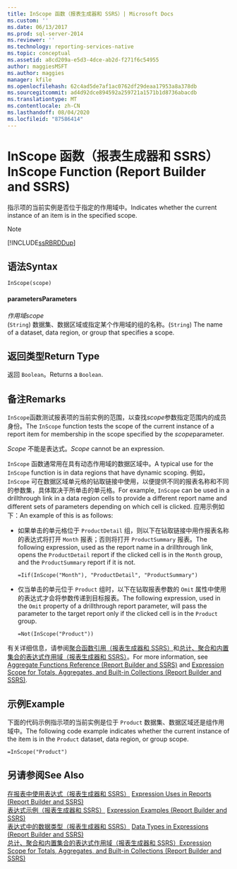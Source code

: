 ```yaml
---
title: InScope 函数（报表生成器和 SSRS）| Microsoft Docs
ms.custom: ''
ms.date: 06/13/2017
ms.prod: sql-server-2014
ms.reviewer: ''
ms.technology: reporting-services-native
ms.topic: conceptual
ms.assetid: a8cd209a-e5d3-4dce-ab2d-f271f6c54955
author: maggiesMSFT
ms.author: maggies
manager: kfile
ms.openlocfilehash: 62c4ad5de7af1ac0762df29deaa17953a8a378db
ms.sourcegitcommit: ad4d92dce894592a259721a1571b1d8736abacdb
ms.translationtype: MT
ms.contentlocale: zh-CN
ms.lasthandoff: 08/04/2020
ms.locfileid: "87586414"
---
```

# <a name="inscope-function-report-builder-and-ssrs"></a><span data-ttu-id="b4531-102">InScope 函数（报表生成器和 SSRS）</span><span class="sxs-lookup"><span data-stu-id="b4531-102">InScope Function (Report Builder and SSRS)</span></span>
  <span data-ttu-id="b4531-103">指示项的当前实例是否位于指定的作用域中。</span><span class="sxs-lookup"><span data-stu-id="b4531-103">Indicates whether the current instance of an item is in the specified scope.</span></span>  
  
> [!NOTE]  
>  [!INCLUDE[ssRBRDDup](../../includes/ssrbrddup-md.md)]  
  
## <a name="syntax"></a><span data-ttu-id="b4531-104">语法</span><span class="sxs-lookup"><span data-stu-id="b4531-104">Syntax</span></span>  
  
```  
InScope(scope)  
```  
  
#### <a name="parameters"></a><span data-ttu-id="b4531-105">parameters</span><span class="sxs-lookup"><span data-stu-id="b4531-105">Parameters</span></span>  
 <span data-ttu-id="b4531-106">*作用域*</span><span class="sxs-lookup"><span data-stu-id="b4531-106">*scope*</span></span>  
 <span data-ttu-id="b4531-107">(`String`) 数据集、数据区域或指定某个作用域的组的名称。</span><span class="sxs-lookup"><span data-stu-id="b4531-107">(`String`) The name of a dataset, data region, or group that specifies a scope.</span></span>  
  
## <a name="return-type"></a><span data-ttu-id="b4531-108">返回类型</span><span class="sxs-lookup"><span data-stu-id="b4531-108">Return Type</span></span>  
 <span data-ttu-id="b4531-109">返回 `Boolean`。</span><span class="sxs-lookup"><span data-stu-id="b4531-109">Returns a `Boolean`.</span></span>  
  
## <a name="remarks"></a><span data-ttu-id="b4531-110">备注</span><span class="sxs-lookup"><span data-stu-id="b4531-110">Remarks</span></span>  
 <span data-ttu-id="b4531-111">`InScope`函数测试报表项的当前实例的范围，以查找*scope*参数指定范围内的成员身份。</span><span class="sxs-lookup"><span data-stu-id="b4531-111">The `InScope` function tests the scope of the current instance of a report item for membership in the scope specified by the *scope*parameter.</span></span>  
  
 <span data-ttu-id="b4531-112">*Scope* 不能是表达式。</span><span class="sxs-lookup"><span data-stu-id="b4531-112">*Scope* cannot be an expression.</span></span>  
  
 <span data-ttu-id="b4531-113">`InScope` 函数通常用在具有动态作用域的数据区域中。</span><span class="sxs-lookup"><span data-stu-id="b4531-113">A typical use for the `InScope` function is in data regions that have dynamic scoping.</span></span> <span data-ttu-id="b4531-114">例如，`InScope` 可在数据区域单元格的钻取链接中使用，以便提供不同的报表名称和不同的参数集，具体取决于所单击的单元格。</span><span class="sxs-lookup"><span data-stu-id="b4531-114">For example, `InScope` can be used in a drillthrough link in a data region cells to provide a different report name and different sets of parameters depending on which cell is clicked.</span></span> <span data-ttu-id="b4531-115">应用示例如下：</span><span class="sxs-lookup"><span data-stu-id="b4531-115">An example of this is as follows:</span></span>  
  
-   <span data-ttu-id="b4531-116">如果单击的单元格位于 `ProductDetail` 组，则以下在钻取链接中用作报表名称的表达式将打开 `Month` 报表；否则将打开 `ProductSummary` 报表。</span><span class="sxs-lookup"><span data-stu-id="b4531-116">The following expression, used as the report name in a drillthrough link, opens the `ProductDetail` report if the clicked cell is in the `Month` group, and the `ProductSummary` report if it is not.</span></span>  
  
    ```  
    =Iif(InScope("Month"), "ProductDetail", "ProductSummary")  
    ```  
  
-   <span data-ttu-id="b4531-117">仅当单击的单元位于 `Product` 组时，以下在钻取报表参数的 `Omit` 属性中使用的表达式才会将参数传递到目标报表。</span><span class="sxs-lookup"><span data-stu-id="b4531-117">The following expression, used in the `Omit` property of a drillthrough report parameter, will pass the parameter to the target report only if the clicked cell is in the `Product` group.</span></span>  
  
    ```  
    =Not(InScope("Product"))  
    ```  
  
 <span data-ttu-id="b4531-118">有关详细信息，请参阅[聚合函数引用（报表生成器和 SSRS）](report-builder-functions-aggregate-functions-reference.md)和[总计、聚合和内置集合的表达式作用域（报表生成器和 SSRS）](expression-scope-for-totals-aggregates-and-built-in-collections.md)。</span><span class="sxs-lookup"><span data-stu-id="b4531-118">For more information, see [Aggregate Functions Reference &#40;Report Builder and SSRS&#41;](report-builder-functions-aggregate-functions-reference.md) and [Expression Scope for Totals, Aggregates, and Built-in Collections &#40;Report Builder and SSRS&#41;](expression-scope-for-totals-aggregates-and-built-in-collections.md).</span></span>  
  
## <a name="example"></a><span data-ttu-id="b4531-119">示例</span><span class="sxs-lookup"><span data-stu-id="b4531-119">Example</span></span>  
 <span data-ttu-id="b4531-120">下面的代码示例指示项的当前实例是位于 `Product` 数据集、数据区域还是组作用域中。</span><span class="sxs-lookup"><span data-stu-id="b4531-120">The following code example indicates whether the current instance of the item is in the `Product` dataset, data region, or group scope.</span></span>  
  
```  
=InScope("Product")  
```  
  
## <a name="see-also"></a><span data-ttu-id="b4531-121">另请参阅</span><span class="sxs-lookup"><span data-stu-id="b4531-121">See Also</span></span>  
 <span data-ttu-id="b4531-122">[在报表中使用表达式（报表生成器和 SSRS）](expression-uses-in-reports-report-builder-and-ssrs.md) </span><span class="sxs-lookup"><span data-stu-id="b4531-122">[Expression Uses in Reports &#40;Report Builder and SSRS&#41;](expression-uses-in-reports-report-builder-and-ssrs.md) </span></span>  
 <span data-ttu-id="b4531-123">[表达式示例（报表生成器和 SSRS）](expression-examples-report-builder-and-ssrs.md) </span><span class="sxs-lookup"><span data-stu-id="b4531-123">[Expression Examples &#40;Report Builder and SSRS&#41;](expression-examples-report-builder-and-ssrs.md) </span></span>  
 <span data-ttu-id="b4531-124">[表达式中的数据类型（报表生成器和 SSRS）](expressions-report-builder-and-ssrs.md) </span><span class="sxs-lookup"><span data-stu-id="b4531-124">[Data Types in Expressions &#40;Report Builder and SSRS&#41;](expressions-report-builder-and-ssrs.md) </span></span>  
 [<span data-ttu-id="b4531-125">总计、聚合和内置集合的表达式作用域（报表生成器和 SSRS）</span><span class="sxs-lookup"><span data-stu-id="b4531-125">Expression Scope for Totals, Aggregates, and Built-in Collections &#40;Report Builder and SSRS&#41;</span></span>](expression-scope-for-totals-aggregates-and-built-in-collections.md)  
  
  
